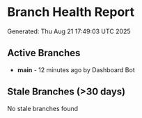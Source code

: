 # Branch Health Report
Generated: Thu Aug 21 17:49:03 UTC 2025

## Active Branches
- **main** - 12 minutes ago by Dashboard Bot

## Stale Branches (>30 days)
No stale branches found
